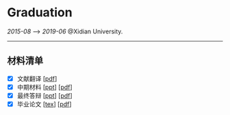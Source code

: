 # Graduation
*2015-08* --> *2019-06*  @Xidian University.

----

## 材料清单

- [x] 文献翻译 [[pdf](https://github.com/txsun1997/Graduation/blob/master/materials/%E6%B7%B1%E5%B1%82%E7%A5%9E%E7%BB%8F%E7%BD%91%E7%BB%9C%E5%A4%9A%E4%BB%BB%E5%8A%A1%E5%AD%A6%E4%B9%A0%E7%BB%BC%E8%BF%B0%EF%BC%88%E4%B8%AD%E6%96%87%E7%BF%BB%E8%AF%91%EF%BC%89.pdf)]
- [x] 中期材料 [[ppt](<https://github.com/txsun1997/Graduation/blob/master/materials/%E4%B8%AD%E6%9C%9F%E7%AD%94%E8%BE%A9.pdf>)] [[pdf](https://github.com/txsun1997/Graduation/blob/master/materials/%E4%B8%AD%E6%9C%9F%E6%8A%A5%E5%91%8A.pdf)]
- [x] 最终答辩 [[ppt](https://github.com/txsun1997/Graduation/blob/master/materials/%E6%AF%95%E4%B8%9A%E8%AE%BE%E8%AE%A1%E7%AD%94%E8%BE%A9.pptx)] [[pdf](https://txsun1997.github.io/slides/thesis_mtl_transformer.pdf)]
- [x] 毕业论文 [[tex](https://github.com/txsun1997/Graduation/tree/master/thesis_tex)] [[pdf](<https://txsun1997.github.io/papers/thesis_bachelor.pdf>)]
